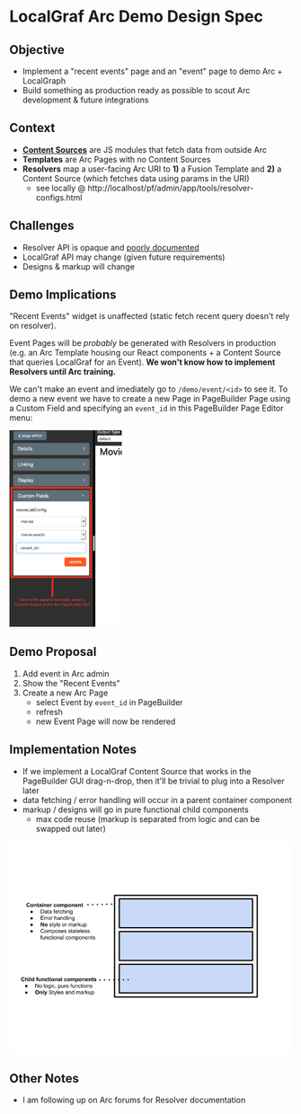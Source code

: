 # LocalGraf Arc Demo Design Spec

## Objective
- Implement a "recent events" page and an "event" page to demo Arc + LocalGraph
- Build something as production ready as possible to scout Arc development & future integrations

## Context
- **[Content Sources](https://dmn.arcpublishing.com/alc/arc-products/pagebuilder/fusion/documentation/recipes/defining-content-source.md)** are JS modules that fetch data from outside Arc
- **Templates** are Arc Pages with no Content Sources
- **Resolvers** map a user-facing Arc URI to **1)** a Fusion Template and **2)** a Content Source (which fetches data using params in the URI)
    - see locally @ http://localhost/pf/admin/app/tools/resolver-configs.html

## Challenges
- Resolver API is opaque and [poorly documented](https://dmn.arcpublishing.com/alc/answers/464)
- LocalGraf API may change (given future requirements)
- Designs & markup will change

## Demo Implications
"Recent Events" widget is unaffected (static fetch recent query doesn't rely on resolver).

Event Pages will be _probably_ be generated with Resolvers in production (e.g. an Arc Template housing our React components + a Content Source that queries LocalGraf for an Event).  **We won't know how to implement Resolvers until Arc training.**

We can't make an event and imediately go to `/demo/event/<id>` to see it.  To demo a new event we have to create a new Page in PageBuilder Page using a Custom Field and specifying an `event_id` in this PageBuilder Page Editor menu:

<img src="https://raw.githubusercontent.com/nigelgilbert/localgraf-demo-design-docs/master/images/Screen%20Shot%202019-03-20%20at%2011.16.15%20PM.png" width="200" />


## Demo Proposal
1. Add event in Arc admin
2. Show the "Recent Events"
3. Create a new Arc Page
    - select Event by `event_id` in PageBuilder
    - refresh
    - new Event Page will now be rendered

## Implementation Notes
- If we implement a LocalGraf Content Source that works in the PageBuilder GUI drag-n-drop, then it'll be trivial to plug into a Resolver later
- data fetching / error handling will occur in a parent container component
- markup / designs will go in pure functional child components
    - max code reuse (markup is separated from logic and can be swapped out later)

<img src="https://raw.githubusercontent.com/nigelgilbert/localgraf-demo-design-docs/master/images/component-diagram.png" width="600" />

## Other Notes
- I am following up on Arc forums for Resolver documentation